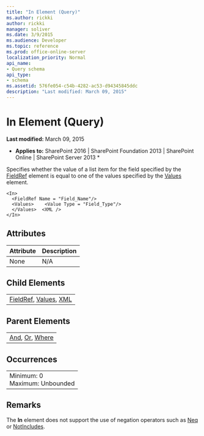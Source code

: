 ```yaml
---
title: "In Element (Query)"
ms.author: rickki
author: rickki
manager: soliver
ms.date: 3/9/2015
ms.audience: Developer
ms.topic: reference
ms.prod: office-online-server
localization_priority: Normal
api_name:
- Query schema
api_type:
- schema
ms.assetid: 576fe054-c54b-4282-ac53-d94345845ddc
description: "Last modified: March 09, 2015"
---
```


# In Element (Query)

 **Last modified:** March 09, 2015 
  
 * **Applies to:** SharePoint 2016 | SharePoint Foundation 2013 | SharePoint Online | SharePoint Server 2013 * 
  
Specifies whether the value of a list item for the field specified by the [FieldRef](fieldref-element-query.md) element is equal to one of the values specified by the [Values](values-element-query.md) element. 
  
```
<In>
  <FieldRef Name = "Field_Name"/>
  <Values>    <Value Type = "Field_Type"/>
  </Values>  <XML />
</In>
```

## Attributes

|**Attribute**|**Description**|
|:-----|:-----|
|None  <br/> |N/A  <br/> |
   
## Child Elements

||
|:-----|
|[FieldRef](fieldref-element-query.md), [Values](values-element-query.md), [XML](xml-element.md)|
   
## Parent Elements

||
|:-----|
|[And](and-element-query.md), [Or](or-element-query.md), [Where](where-element-query.md)|
   
## Occurrences

||
|:-----|
|Minimum: 0  <br/> Maximum: Unbounded  <br/> |
   
## Remarks

The **In** element does not support the use of negation operators such as [Neq](neq-element-query.md) or [NotIncludes](notincludes-element-query.md).
  

